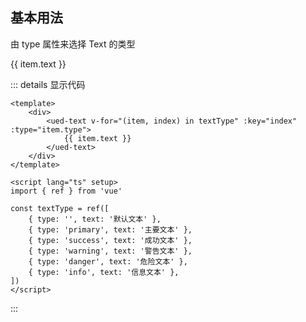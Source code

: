 ## 基本用法

由 type 属性来选择 Text 的类型

<div class="text-content text-basic">
  <div class="text-basic-default">
    <ued-text
      v-for="(item, index) in textType"
      :key="index"
      :type="item.type"
    >
      {{ item.text }}
    </ued-text>
  </div>
</div>

::: details 显示代码

```vue
<template>
	<div>
		<ued-text v-for="(item, index) in textType" :key="index" :type="item.type">
			{{ item.text }}
		</ued-text>
	</div>
</template>

<script lang="ts" setup>
import { ref } from 'vue'

const textType = ref([
	{ type: '', text: '默认文本' },
	{ type: 'primary', text: '主要文本' },
	{ type: 'success', text: '成功文本' },
	{ type: 'warning', text: '警告文本' },
	{ type: 'danger', text: '危险文本' },
	{ type: 'info', text: '信息文本' },
])
</script>
```

:::
